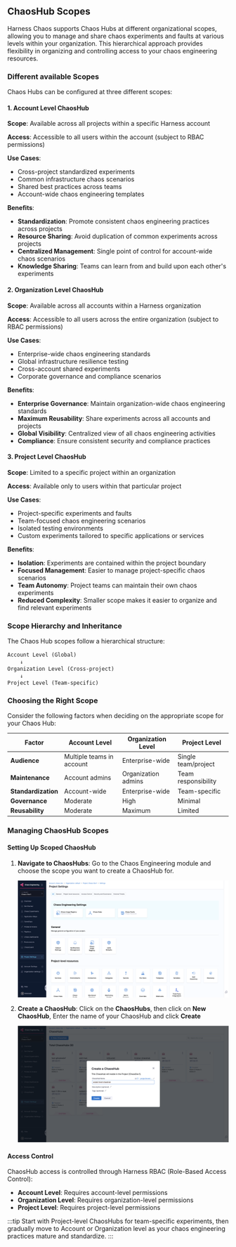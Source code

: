## ChaosHub Scopes

Harness Chaos supports Chaos Hubs at different organizational scopes, allowing you to manage and share chaos experiments and faults at various levels within your organization. This hierarchical approach provides flexibility in organizing and controlling access to your chaos engineering resources.

### Different available Scopes

Chaos Hubs can be configured at three different scopes:

#### 1. Account Level ChaosHub

**Scope**: Available across all projects within a specific Harness account

**Access**: Accessible to all users within the account (subject to RBAC permissions)

**Use Cases**:
- Cross-project standardized experiments
- Common infrastructure chaos scenarios
- Shared best practices across teams
- Account-wide chaos engineering templates

**Benefits**:
- **Standardization**: Promote consistent chaos engineering practices across projects
- **Resource Sharing**: Avoid duplication of common experiments across projects
- **Centralized Management**: Single point of control for account-wide chaos scenarios
- **Knowledge Sharing**: Teams can learn from and build upon each other's experiments

#### 2. Organization Level ChaosHub

**Scope**: Available across all accounts within a Harness organization

**Access**: Accessible to all users across the entire organization (subject to RBAC permissions)

**Use Cases**:
- Enterprise-wide chaos engineering standards
- Global infrastructure resilience testing
- Cross-account shared experiments
- Corporate governance and compliance scenarios

**Benefits**:
- **Enterprise Governance**: Maintain organization-wide chaos engineering standards
- **Maximum Reusability**: Share experiments across all accounts and projects
- **Global Visibility**: Centralized view of all chaos engineering activities
- **Compliance**: Ensure consistent security and compliance practices

#### 3. Project Level ChaosHub

**Scope**: Limited to a specific project within an organization

**Access**: Available only to users within that particular project

**Use Cases**:
- Project-specific experiments and faults
- Team-focused chaos engineering scenarios
- Isolated testing environments
- Custom experiments tailored to specific applications or services

**Benefits**:
- **Isolation**: Experiments are contained within the project boundary
- **Focused Management**: Easier to manage project-specific chaos scenarios
- **Team Autonomy**: Project teams can maintain their own chaos experiments
- **Reduced Complexity**: Smaller scope makes it easier to organize and find relevant experiments

### Scope Hierarchy and Inheritance

The Chaos Hub scopes follow a hierarchical structure:

```
Account Level (Global)
    ↓
Organization Level (Cross-project)
    ↓
Project Level (Team-specific)
```

### Choosing the Right Scope

Consider the following factors when deciding on the appropriate scope for your Chaos Hub:

| Factor | Account Level | Organization Level | Project Level |
|--------|---------------|-------------------|---------------|
| **Audience** | Multiple teams in account | Enterprise-wide | Single team/project |
| **Maintenance** | Account admins | Organization admins | Team responsibility |
| **Standardization** | Account-wide | Enterprise-wide | Team-specific |
| **Governance** | Moderate | High | Minimal |
| **Reusability** | Moderate | Maximum | Limited |

### Managing ChaosHub Scopes

#### Setting Up Scoped ChaosHub

1. **Navigate to ChaosHubs**: Go to the Chaos Engineering module and choose the scope you want to create a ChaosHub for.

    ![scope](./static/chaoshub-scopes/project-level-chaoshub.png)

2. **Create a ChaosHub**: Click on the **ChaosHubs**, then click on **New ChaosHub**, Enter the name of your ChaosHub and click **Create**

    ![create](./static/chaoshub-scopes/create-project-level-chaoshub.png)

#### Access Control

ChaosHub access is controlled through Harness RBAC (Role-Based Access Control):

- **Account Level**: Requires account-level permissions
- **Organization Level**: Requires organization-level permissions
- **Project Level**: Requires project-level permissions

:::tip
Start with Project-level ChaosHubs for team-specific experiments, then gradually move to Account or Organization level as your chaos engineering practices mature and standardize.
:::
